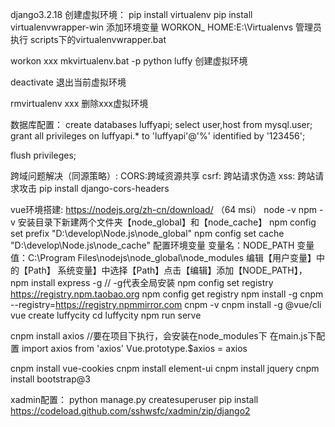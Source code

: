 
django3.2.18
创建虚拟环境：
pip install virtualenv
pip install virtualenvwrapper-win
添加环境变量 WORKON_ HOME:E:\Virtualenvs
管理员执行 scripts下的virtualenvwrapper.bat


workon xxx
mkvirtualenv.bat -p python luffy  创建虚拟环境

deactivate 退出当前虚拟环境

rmvirtualenv xxx 删除xxx虚拟环境

数据库配置：
create  databases  luffyapi;
select user,host from mysql.user;
grant all privileges on luffyapi.* to 'luffyapi'@'%' identified by '123456';

flush privileges;

跨域问题解决（同源策略）:
CORS:跨域资源共享
csrf: 跨站请求伪造
xss: 跨站请求攻击
pip install django-cors-headers





vue环境搭建:
https://nodejs.org/zh-cn/download/  （64 msi）
node -v
npm -v 
安装目录下新建两个文件夹【node_global】和【node_cache】
npm config set prefix "D:\develop\Node.js\node_global"
npm config set cache "D:\develop\Node.js\node_cache"
配置环境变量
变量名：NODE_PATH
变量值：C:\Program Files\nodejs\node_global\node_modules
编辑【用户变量】中的【Path】
系统变量】中选择【Path】点击【编辑】添加【NODE_PATH】，
npm install express -g   // -g代表全局安装
npm config set registry https://registry.npm.taobao.org
npm config get registry
npm install -g cnpm --registry=https://registry.npmmirror.com
cnpm -v
cnpm install -g @vue/cli
vue create luffycity
cd luffycity
npm run serve


cnpm install axios //要在项目下执行，会安装在node_modules下
在main.js下配置
import axios from 'axios'
Vue.prototype.$axios = axios

cnpm install vue-cookies
cnpm install element-ui
cnpm install jquery
cnpm install bootstrap@3

xadmin配置：
python manage.py createsuperuser
pip install https://codeload.github.com/sshwsfc/xadmin/zip/django2